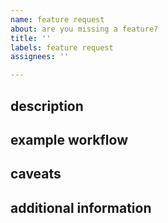 ```yaml
---
name: feature request
about: are you missing a feature?
title: ''
labels: feature request
assignees: ''

---
```


<!-- is there a feature slidentoes doesn't have, but really needs, please tell us here. -->
<!-- if you want to improve an existing feature, please use the "enhancement" template -->

## description
<!-- first, please describe your feature in one or two short sentences. -->

## example workflow
<!-- please tell us how your feature should work. Try to think of as many edge-cases as possible. -->

## caveats
<!-- are there any caveats, such as other features that would be affected? -->

## additional information
<!-- is there anything else you'd like to add? -->

